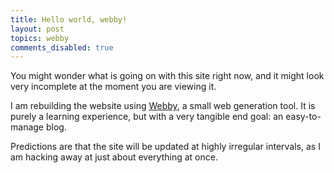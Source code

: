 ```yaml
---
title: Hello world, webby!
layout: post
topics: webby
comments_disabled: true
---
```


You might wonder what is going on with this site right now, and it might look very incomplete at the moment you are viewing it.

I am rebuilding the website using [Webby](http://webby.sourceforge.org), a small web generation tool. It is purely a learning experience, but with a very tangible end goal: an easy-to-manage blog.

Predictions are that the site will be updated at highly irregular intervals, as I am hacking away at just about everything at once.
